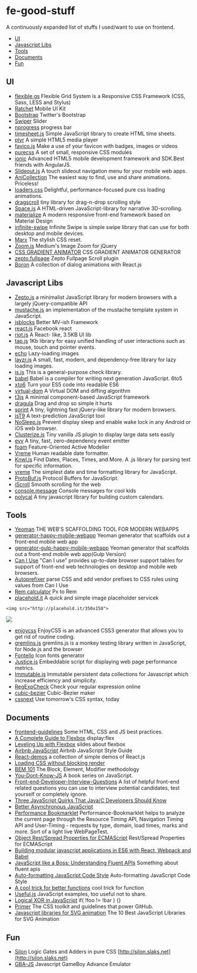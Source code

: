 # fe-good-stuff
A continuously expanded list of stuffs I used/want to use on frontend. 

- [UI](#ui) 
- [Javascript Libs](#javascript-libs)
- [Tools](#tools)
- [Documents](#documents)
- [Fun](#fun)

## UI
- [flexible.gs](https://github.com/flexiblegs) Flexible Grid System is a Responsive CSS Framework (CSS, Sass, LESS and Stylus)
- [Ratchet](http://goratchet.com) Mobile UI Kit
- [Bootstrap](http://getbootstrap.com/) Twitter's Bootstrap
- [Swiper](https://github.com/nolimits4web/Swiper) Slider
- [nprogress](https://github.com/rstacruz/nprogress)  progress bar
- [timesheet.js](https://github.com/sbstjn/timesheet.js) Simple JavaScript library to create HTML time sheets. 
- [plyr](https://github.com/Selz/plyr) A simple HTML5 media player
- [favico.js](http://lab.ejci.net/favico.js/) Make a use of your favicon with badges, images or videos
- [purecss](http://purecss.io/) A set of small, responsive CSS modules 
- [ionic](https://github.com/driftyco/ionic) Advanced HTML5 mobile development framework and SDK.Best friends with AngularJS.
- [Slideout.js](https://github.com/Mango/slideout) A touch slideout navigation menu for your mobile web apps.
- [AniCollection](https://github.com/anicollection/anicollection) The easiest way to find, use and share animations. Priceless!
- [loaders.css](https://github.com/ConnorAtherton/loaders.css) Delightful, performance-focused pure css loading animations.
- [dragscroll](https://github.com/asvd/dragscroll) tiny library for drag-n-drop scrolling style
- [Space.js](https://github.com/gopatrik/space.js)  A HTML-driven JavaScript-library for narrative 3D-scrolling. 
- [materialize](http://materializecss.com/) A modern responsive front-end framework based on Material Design
- [infinite-swipe](https://github.com/mctenshi/infinite-swipe) Infinite Swipe is simple swipe library that can use for both desktop and mobile devices.
- [Marx](https://github.com/mblode/marx) The stylish CSS reset.
- [Zoom.js](https://github.com/fat/zoom.js) Medium's Image Zoom for jQuery
- [CSS GRADIENT ANIMATOR](http://www.gradient-animator.com/) CSS GRADIENT ANIMATOR GENERATOR
- [zepto.fullpage](https://github.com/yanhaijing/zepto.fullpage) Zepto Fullpage Scroll plugin 
- [Boron](https://github.com/yuanyan/boron) A collection of dialog animations with React.js

## Javascript Libs
- [Zepto.js](http://zeptojs.com) a minimalist JavaScript library for modern browsers with a largely jQuery-compatible API
- [mustache.js](https://github.com/janl/mustache.js/)  an implementation of the mustache template system in JavaScript.
- [jsblocks](https://github.com/astoilkov/jsblocks) Better MV-ish Framework 
- [react.js](https://github.com/facebook/react) Facebook react
- [riot.js](https://github.com/muut/riotjs) A React- like, 3.5KB UI lib
- [tap.js](https://github.com/pukhalski/tap) 1Kb library for easy unified handling of user interactions such as mouse, touch and pointer events.
- [echo](https://github.com/toddmotto/echo) Lazy-loading images 
- [layzr.js](https://github.com/callmecavs/layzr.js) A small, fast, modern, and dependency-free library for lazy loading images. 
- [is.js](https://github.com/arasatasaygin/is.js) This is a general-purpose check library.
- [babel](https://github.com/babel/babel) Babel is a compiler for writing next generation JavaScript. 6to5
- [xto6](https://github.com/mohebifar/xto6) Turn your ES5 code into readable ES6
- [virtual-dom](https://github.com/Matt-Esch/virtual-dom) A Virtual DOM and diffing algorithm
- [t3js](https://github.com/box/t3js) A minimal component-based JavaScript framework
- [dragula](https://github.com/bevacqua/dragula) Drag and drop so simple it hurts
- [sprint](https://github.com/bendc/sprint) A tiny, lightning fast jQuery-like library for modern browsers.
- [jsT9](https://github.com/talyssonoc/jsT9) A text-prediction JavaScript tool
- [NoSleep.js](https://github.com/richtr/NoSleep.js) Prevent display sleep and enable wake lock in any Android or iOS web browser.
- [Clusterize.js](https://github.com/NeXTs/Clusterize.js) Tiny vanilla JS plugin to display large data sets easily
- [evv](https://github.com/chrisdavies/eev) A tiny, fast, zero-dependency event emitter
- [foam](https://github.com/foam-framework/foam) Feature-Oriented Active Modeller
- [Vreme](https://github.com/stojanovic/vreme) Human readable date formatter.
- [Knwl.js](https://github.com/loadfive/Knwl.js) Find Dates, Places, Times, and More. A .js library for parsing text for specific information. 
- [vreme](http://stojanovic.github.io/vreme/) The simplest date and time formatting library for JavaScript.
- [ProtoBuf.js](https://github.com/dcodeIO/ProtoBuf.js)  Protocol Buffers for JavaScript.
- [iScroll](https://github.com/cubiq/iscroll) Smooth scrolling for the web
- [console.message](https://github.com/astoilkov/console.message) Console messages for cool kids
- [polycal](https://github.com/camwiegert/polycal) A tiny javascript library for building custom calendars.

## Tools
- [Yeoman](http://yeoman.io/) THE WEB'S SCAFFOLDING TOOL FOR MODERN WEBAPPS
- [generator-happy-mobile-webapp](https://github.com/zerob13/generator-happy-mobile-webapp) Yeoman generator that scaffolds out a front-end mobile web app    
- [generator-gulp-happy-mobile-webapp](https://github.com/zerob13/generator-gulp-happy-mobile-webapp) Yeoman generator that scaffolds out a front-end mobile web app(Gulp Version)
- [Can I Use](http://caniuse.com/) "Can I use" provides up-to-date browser support tables for support of front-end web technologies on desktop and mobile web browsers.
- [Autoprefixer](https://github.com/postcss/autoprefixer)  parse CSS and add vendor prefixes to CSS rules using values from Can I Use
- [Rem calculator](https://offroadcode.com/prototypes/rem-calculator/) Px to Rem 
- [placehold.it](http://placehold.it/) A quick and simple image placeholder servicek
```
<img src="http://placehold.it/350x150">
```

![](http://placehold.it/350x150)

- [enjoycss](http://enjoycss.com/) EnjoyCSS is an advanced CSS3 generator that allows you to get rid of routine coding.
- [gremlins.js](https://github.com/marmelab/gremlins.js) gremlins.js is a monkey testing library written in JavaScript, for Node.js and the browser
- [Fontello](http://fontello.com/) Icon fonts generator
- [Justice.js](https://github.com/okor/justice) Embeddable script for displaying web page performance metrics.
- [Immutable.js](https://github.com/facebook/immutable-js) Immutable persistent data collections for Javascript which increase efficiency and simplicity. 
- [RegExpCheck](https://github.com/wwayne/RegExpCheck) Check your regular expression online 
- [cubic-bezier](http://cubic-bezier.com/) Cubic-Bezier maker
- [cssnext](https://github.com/cssnext/cssnext) Use tomorrow's CSS syntax, today

## Documents 
- [frontend-guidelines](https://github.com/bendc/frontend-guidelines) Some HTML, CSS and JS best practices.
- [A Complete Guide to Flexbox](https://css-tricks.com/snippets/css/a-guide-to-flexbox/) display:flex
- [Leveling Up with Flexbox](https://www.slideshare.net/slideshow/embed_code/32757509)  sildes about flexbox
- [Airbnb JavaScript](https://github.com/airbnb/javascript) Airbnb JavaScript Style Guide
- [React-demos](https://github.com/ruanyf/react-demos) a collection of simple demos of React.js
- [Loading CSS without blocking render](http://keithclark.co.uk/articles/loading-css-without-blocking-render/)
- [BEM 101](https://css-tricks.com/bem-101/) The Block, Element, Modifier methodology
- [You-Dont-Know-JS](https://github.com/getify/You-Dont-Know-JS) A book series on JavaScript.
- [Front-end-Developer-Interview-Questions](https://github.com/h5bp/Front-end-Developer-Interview-Questions) A list of helpful front-end related questions you can use to interview potential candidates, test yourself or completely ignore. 
- [Three JavaScript Quirks That Java/C Developers Should Know](http://www.sitepoint.com/three-javascript-quirks-java-c-developers-should-know/)
- [Better Asynchronous JavaScript](http://eng.localytics.com/better-asynchronous-javascript/) 
- [Performance Bookmarklet](https://github.com/micmro/performance-bookmarklet) Performance-Bookmarklet helps to analyze the current page through the Resource Timing API, Navigation Timing API and User-Timing - requests by type, domain, load times, marks and more. Sort of a light live WebPageTest. 
- [Object Rest/Spread Properties for ECMAScript](https://github.com/sebmarkbage/ecmascript-rest-spread) Rest/Spread Properties for ECMAScript
- [Building modular javascript applications in ES6 with React, Webpack and Babel](https://medium.com/@yamalight/building-modular-javascript-applications-in-es6-with-react-webpack-and-babel-538189cd485f) 
- [JavaScript like a Boss: Understanding Fluent APIs](http://www.sitepoint.com/javascript-like-boss-understanding-fluent-apis/) Something about fluent apis
- [Auto-formatting JavaScript Code Style](https://medium.com/dev-channel/auto-formatting-javascript-code-style-fe0f98a923b8)  Auto-formatting JavaScript Code Style
- [A cool trick for better functions](http://javascriptodyssey.com/a-cool-trick-for-better-functions/)  cool trick for function
- [Useful.js](http://www.woollymittens.nl/useful/) JavaScript examples, too useful not to share.
- [Logical XOR in JavaScript](http://www.howtocreate.co.uk/xor.html)  if( !foo != !bar ) {}
- [Primer](http://primercss.io/) The CSS toolkit and guidelines that power GitHub.
- [Javascript libraries for SVG animation](http://noeticforce.com/Javascript-libraries-for-svg-animation) The 10 Best JavaScript Libraries for SVG Animation

## Fun    
- [Silon](https://github.com/SLaks/Silon) Logic Gates and Adders in pure CSS [http://silon.slaks.net](http://silon.slaks.net)
- [GBA-JS](http://jsemu.github.io/gba/) Javascript GameBoy Advance Emulator 
